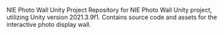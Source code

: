 NIE Photo Wall Unity Project  Repository for NIE Photo Wall Unity project, utilizing Unity version 2021.3.9f1. Contains source code and assets for the interactive photo display wall.
